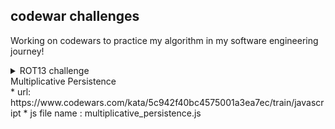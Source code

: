 ## codewar challenges

Working on codewars to practice my algorithm in my software engineering journey!

<details>
  <summary>ROT13 challenge</summary>
  
* url: https://www.codewars.com/kata/52223df9e8f98c7aa7000062/train/javascript
  
* js file name : rot13.js
</details>

<detail>
<summary>Multiplicative Persistence</summary> 
* url: https://www.codewars.com/kata/5c942f40bc4575001a3ea7ec/train/javascript
* js file name : multiplicative_persistence.js
<detail>
